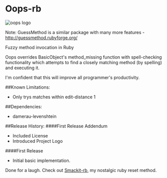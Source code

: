 Oops-rb
=======
![oops logo](https://raw.github.com/philipbjorge/Smackit-rb/master/logo.png "Oops")

Note: GuessMethod is a similar package with many more features - http://guessmethod.rubyforge.org/

Fuzzy method invocation in Ruby

Oops overrides BasicObject's method_missing function with spell-checking functionality
which attempts to find a closely matching method (by spelling) and executing it.

I'm confident that this will improve all programmer's productivity.

##Known Limitations:
* Only trys matches within edit-distance 1

##Dependencies:
* damerau-levenshtein

##Release History:
####First Release Addendum
* Included License
* Introduced Project Logo

####First Release
* Initial basic implementation.

Done for a laugh.
Check out [Smackit-rb](https://github.com/philipbjorge/Smackit-rb), my nostalgic ruby reset method.
